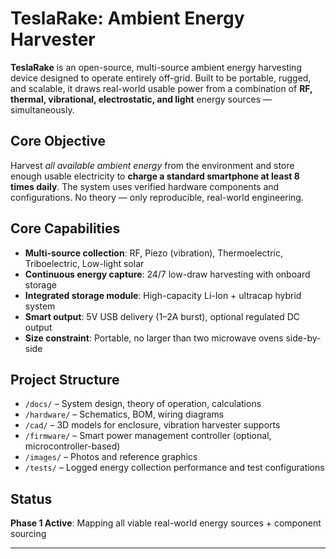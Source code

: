 # TeslaRake: Ambient Energy Harvester

**TeslaRake** is an open-source, multi-source ambient energy harvesting device designed to operate entirely off-grid. Built to be portable, rugged, and scalable, it draws real-world usable power from a combination of **RF, thermal, vibrational, electrostatic, and light** energy sources — simultaneously.

## Core Objective

Harvest *all available ambient energy* from the environment and store enough usable electricity to **charge a standard smartphone at least 8 times daily**. The system uses verified hardware components and configurations. No theory — only reproducible, real-world engineering.

## Core Capabilities

- **Multi-source collection**: RF, Piezo (vibration), Thermoelectric, Triboelectric, Low-light solar
- **Continuous energy capture**: 24/7 low-draw harvesting with onboard storage
- **Integrated storage module**: High-capacity Li-Ion + ultracap hybrid system
- **Smart output**: 5V USB delivery (1–2A burst), optional regulated DC output
- **Size constraint**: Portable, no larger than two microwave ovens side-by-side

## Project Structure

- `/docs/` – System design, theory of operation, calculations
- `/hardware/` – Schematics, BOM, wiring diagrams
- `/cad/` – 3D models for enclosure, vibration harvester supports
- `/firmware/` – Smart power management controller (optional, microcontroller-based)
- `/images/` – Photos and reference graphics
- `/tests/` – Logged energy collection performance and test configurations

## Status

**Phase 1 Active**: Mapping all viable real-world energy sources + component sourcing

---
